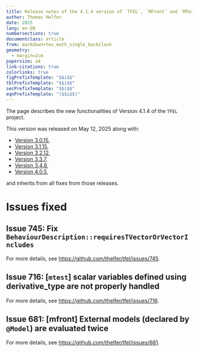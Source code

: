 ```yaml
---
title: Release notes of the 4.1.4 version of `TFEL`, `MFront` and `MTest`
author: Thomas Helfer
date: 2025
lang: en-EN
numbersections: true
documentclass: article
from: markdown+tex_math_single_backslash
geometry:
  - margin=2cm
papersize: a4
link-citations: true
colorlinks: true
figPrefixTemplate: "$$i$$"
tblPrefixTemplate: "$$i$$"
secPrefixTemplate: "$$i$$"
eqnPrefixTemplate: "($$i$$)"
---
```


The page describes the new functionalities of Version 4.1.4 of the
`TFEL` project.

This version was released on May 12, 2025 along with:

- [Version 3.0.15](release-notes-3.0.15.html),
- [Version 3.1.15](release-notes-3.1.15.html),
- [Version 3.2.12](release-notes-3.2.12.html),
- [Version 3.3.7](release-notes-3.3.7.html),
- [Version 3.4.8](release-notes-3.4.8.html),
- [Version 4.0.5](release-notes-4.0.5.html),

and inherits from all fixes from those releases.

# Issues fixed

## Issue 745: Fix `BehaviourDescription::requiresTVectorOrVectorIncludes`

For more details, see <https://github.com/thelfer/tfel/issues/745>.

## Issue 716: [`mtest`] scalar variables defined using derivative_type are not properly handled

For more details, see <https://github.com/thelfer/tfel/issues/716>.

## Issue 681: [mfront] External models (declared by `@Model`) are evaluated twice

For more details, see <https://github.com/thelfer/tfel/issues/681>.
